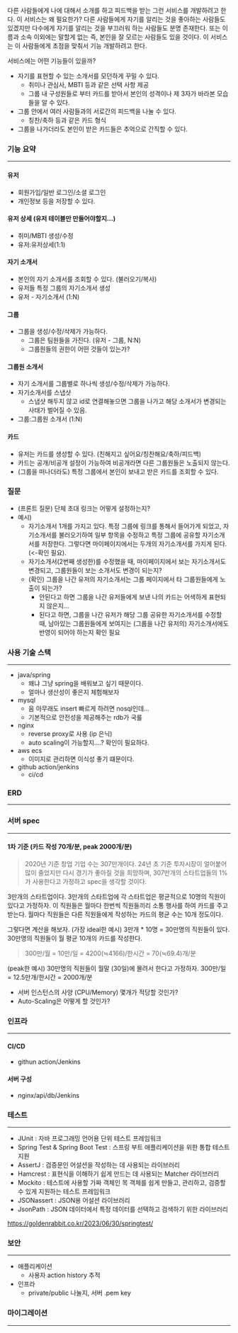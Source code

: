 다른 사람들에게 나에 대해서 소개를 하고 피드백을 받는 그런 서비스를 개발하려고 한다. 
이 서비스는 왜 필요한가? 다른 사람들에게 자기를 알리는 것을 좋아하는 사람들도 있겠지만 다수에게 자기를 알리는 것을 부끄러워 하는 사람들도 분명 존재한다. 또는 이름과 소속 이외에는 말할게 없는 즉, 본인을 잘 모르는 사람들도 있을 것이다. 이 서비스는 이 사람들에게 초점을 맞춰서 기능 개발하려고 한다. 

서비스에는 어떤 기능들이 있을까? 
- 자기를 표현할 수 있는 소개서를 모던하게 꾸밀 수 있다. 
	- 취미나 관심사, MBTI 등과 같은 선택 사항 제공
	- 그룹 내 구성원들로 부터 카드를 받아서 본인의 성격이나 제 3자가 바라본 모습들을 알 수 있다. 
- 그룹 안에서 여러 사람들과의 서로간의 피드백을 나눌 수 있다. 
	- 칭찬/축하 등과 같은 카드 형식
- 그룹을 나가더라도 본인이 받은 카드들은 추억으로 간직할 수 있다. 

### 기능 요약
--- 
#### 유저
- 회원가입/일반 로그인/소셜 로그인
- 개인정보 등을 저장할 수 있다.
#### 유저 상세 (유저 테이블만 만들어야할지...)
- 취미/MBTI 생성/수정
- 유저:유저상세(1:1)
#### 자기 소개서
- 본인의 자기 소개서를 조회할 수 있다. (불러오기/복사)
- 유저들 특정 그룹의 자기소개서 생성
- 유저 - 자기소개서 (1:N)
#### 그룹
- 그룹을 생성/수정/삭제가 가능하다.
	- 그룹은 팀원들을 가진다. (유저 - 그룹, N:N)
	- 그룹원들의 권한이 어떤 것들이 있는가? 
#### 그룹원 소개서
- 자기 소개서를 그룹별로 하나씩 생성/수정/삭제가 가능하다.
- 자기소개서를 스냅샷
	- 스냅샷 해두지 않고 id로 연결해놓으면 그룹을 나가고 해당 소개서가 변경되는 사태가 벌어질 수 있음.
- 그룹:그룹원 소개서 (1:N)
#### 카드 
- 유저는 카드를 생성할 수 있다. (친해지고 싶어요/칭찬해요/축하/피드백)
- 카드는 공개/비공개 설정이 가능하여 비공개라면 다른 그룹원들은 노출되지 않는다. 
- (그룹을 떠나더라도) 특정 그룹에서 본인이 보내고 받은 카드를 조회할 수 있다.

### 질문
- (프론트 질문) 단체 초대 링크는 어떻게 설정하는지? 
- 예시)
	- 자기소개서 1개를 가지고 있다. 특정 그룹에 링크를 통해서 들어가게 되었고, 자기소개서를 불러오기하여 일부 항목을 수정하고 특정 그룹에 공유할 자기소개서를 저장한다. 그렇다면 마이페이지에서는 두개의 자기소개서를 가지게 된다. (<-확인 필요). 
	- 자기소개서(2번째 생성한)를 수정했을 때, 마이페이지에서 보는 자기소개서도 변경되고, 그룹원들이 보는 소개서도 변경이 되는지? 
	- (확인) 그룹을 나간 유저의 자기소개서는 그룹 페이지에서 타 그룹원들에게 노출이 되는가? 
		- 안된다고 하면 그룹을 나간 유저들에게 보낸 나의 카드는 어색하게 표현되지 않은지... 
		- 된다고 하면, 그룹을 나간 유저가 해당 그룹 공유한 자기소개서를 수정할 때, 남아있는 그룹원들에게 보여지는 (그룹을 나간 유저의) 자기소개서에도 반영이 되어야 하는지 확인 필요


### 사용 기술 스택
---
- java/spring
	- 왜냐 그냥 spring을 배워보고 싶기 때문이다.
	- 얼마나 생산성이 좋은지 체험해보자
- mysql
	- 음 아무래도 insert 빠르게 하려면 nosql인데...
	- 기본적으로 안전성을 제공해주는 rdb가 국룰
- nginx
	- reverse proxy로 사용 (ip 은닉)
	- auto scaling이 가능할지....? 확인이 필요하다. 
- aws ecs
	- 이미지로 관리하면 이식성 좋기 떄문이다.
- github action/jenkins
	- ci/cd

### ERD
---
### 서버 spec
---
#### 1차 기준 (카드 작성 70개/분, peak 2000개/분)
> 2020년 기준 창업 기업 수는 307만개이다. 24년 초 기준 투자시장이 얼어붙어 많이 줄었지만 다시 경기가 좋아질 것을 희망하며, 307만개의 스타트업들의 1%가 사용한다고 가정하고 spec을 생각할 것이다. 

3만개의 스타트업이다. 3만개의 스타트업에 각 스타트업은 평균적으로 10명의 직원이 있다고 가정하자. 이 직원들은 월마다 한번씩 직원들끼리 소통 행사를 하여 카드를 주고 받는다. 월마다 직원들은 다른 직원들에게 작성하는 카드의 평균 수는 10개 정도이다. 

그렇다면 계산을 해보자.
(가장 ideal한 예시)
3만개 * 10명 = 30만명의 직원들이 있다. 
30만명의 직원들이 월 평균 10개의 카드를 작성한다.

> 300만/월 = 10만/일 = 4200(≒4166)/한시간 = 70(≒69.4)개/분

(peak한 예시)
30만명의 직원들이 월말 (30일)에 몰려서 한다고 가정하자.
300만/일 = 12.5만개/한시간 = 2000개/분


- 서버 인스턴스의 사양 (CPU/Memory) 몇개가 적당할 것인가? 
- Auto-Scaling은 어떻게 할 것인가? 
### 인프라
---
#### CI/CD
- githun action/Jenkins
#### 서버 구성
- nginx/api/db/Jenkins

### 테스트
---
- JUnit : 자바 프로그래밍 언어용 단위 테스트 프레임워크
- Spring Test & Spring Boot Test : 스프링 부트 애플리케이션을 위한 통합 테스트 지원
- AssertJ : 검증문인 어설션을 작성하는 데 사용되는 라이브러리
- Hamcrest : 표현식을 이해하기 쉽게 만드는 데 사용되는 Matcher 라이브러리
- Mockito : 테스트에 사용할 가짜 객체인 목 객체를 쉽게 만들고, 관리하고, 검증할 수 있게 지원하는 테스트 프레임워크
- JSONassert : JSON용 어설션 라이브러리
- JsonPath : JSON 데이터에서 특정 데이터를 선택하고 검색하기 위한 라이브러리

https://goldenrabbit.co.kr/2023/06/30/springtest/

### 보안
---
- 애플리케이션
	- 사용자 action history 추적
- 인프라
	- private/public 나눌지, 서버 .pem key


### 마이그레이션
---

